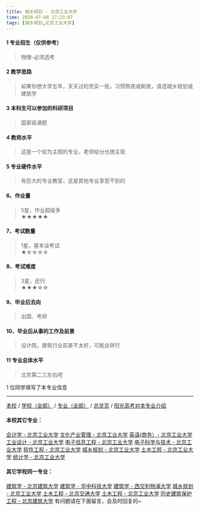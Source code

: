 ```yaml
---
title: 城乡规划 - 北京工业大学
time: 2020-07-08 17:23:07
tags: [城乡规划,北京工业大学]
---
```

#### 1 专业招生（仅供参考）  
> 物理-必须选考



#### 2 教学思路  
> 如果你想大学五年，天天过的充实一些，习惯熬夜或刷夜，请选城乡规划或建筑学



#### 3 本科生可以参加的科研项目  
>  国家级课题



#### 4 教师水平
> 这是一个较为主观的专业，老师给分也很主观



#### 5 专业硬件水平
> 有巨大的专业教室，这是其他专业享受不到的



#### 6、作业量
> 5星，作业超级多  
★★★★★



#### 7、考试数量  
> 1星，基本没考试   
★☆☆☆☆



#### 8、考试难度  
> 3星，还行   
★★★☆☆



#### 9、毕业后去向  
> 出国、考研



#### 10、毕业后从事的工作及前景  
> 设计院，建筑行业前景不太好，可能会转行



#### 11 专业总体水平 
> 北京第二三左右吧



1 位同学填写了本专业信息
***
[本校](http://www.jianshu.com/p/ded1252ce2d5) / [学校（全部）](http://www.jianshu.com/p/3efa6bcca419) / [专业（全部）](http://www.jianshu.com/p/2d4c6d3552c2) / [总览页](http://www.jianshu.com/p/445daeb4fa00) / [阳光高考对本专业介绍](http://gaokao.chsi.com.cn/sch/zyk/view.do?schId=73394574&specId=73384460)
#### 本校其它专业：
[会计学 - 北京工业大学](http://www.jianshu.com/p/010c80d0566b)
[文化产业管理 - 北京工业大学](http://www.jianshu.com/p/45a980a6b8c6)
[英语(商务）- 北京工业大学](http://www.jianshu.com/p/e24df7ec2a30)
[工业设计 - 北京工业大学](http://www.jianshu.com/p/9adc32b162f9)
[电子信息工程 - 北京工业大学](http://www.jianshu.com/p/935f8b4dc83f)
[电子科学与技术 - 北京工业大学](http://www.jianshu.com/p/349a571c8cbb)
[软件工程 - 北京工业大学](http://www.jianshu.com/p/fe7eac515ee2)
[城乡规划 - 北京工业大学](http://www.jianshu.com/p/608d0f13dc58)
[土木工程 - 北京工业大学](http://www.jianshu.com/p/897ea4d65bab)
[统计学 - 北京工业大学](https://www.jianshu.com/p/7d413fc80aa5)
#### 其它学校同一专业：
[建筑学 - 北京建筑大学](http://www.jianshu.com/p/41ec2a97fb2d)
[建筑学 - 华中科技大学](http://www.jianshu.com/p/f8b31bbcc6b9)
[建筑学 - 西交利物浦大学](http://www.jianshu.com/p/d5e6f4b7f09d)
[城乡规划 - 北京工业大学](http://www.jianshu.com/p/608d0f13dc58)
[土木工程 - 北京交通大学](http://www.jianshu.com/p/1d37b9a7a0a5)
[土木工程 - 北京工业大学](http://www.jianshu.com/p/897ea4d65bab)
[历史建筑保护工程 - 北京建筑大学](http://www.jianshu.com/p/8100a59a58ed)
有问题请在下面留言，会及时回复的~